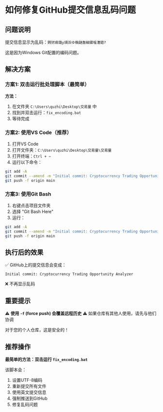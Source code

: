 # 如何修复GitHub提交信息乱码问题

## 问题说明

提交信息显示为乱码：`鍔犲瘑璐у竵浜ゆ槗鏈轰細鍒嗘瀽鍣?`

这是因为Windows Git配置的编码问题。

## 解决方案

### 方案1: 双击运行批处理脚本（最简单）

**方法：**
1. 在文件夹 `C:\Users\quzhi\Desktop\交易量` 中
2. 找到并双击运行：`fix_encoding.bat`
3. 等待完成

### 方案2: 使用VS Code（推荐）

1. 打开VS Code
2. 打开文件夹：`C:\Users\quzhi\Desktop\交易量\交易量`
3. 打开终端：`Ctrl + ~`
4. 运行以下命令：
```bash
git add -A
git commit --amend -m "Initial commit: Cryptocurrency Trading Opportunity Analyzer"
git push -f origin main
```

### 方案3: 使用Git Bash

1. 右键点击项目文件夹
2. 选择 "Git Bash Here"
3. 运行：
```bash
git add -A
git commit --amend -m "Initial commit: Cryptocurrency Trading Opportunity Analyzer"
git push -f origin main
```

## 执行后的效果

✅ GitHub上的提交信息会变成：
```
Initial commit: Cryptocurrency Trading Opportunity Analyzer
```

❌ 不再显示乱码

## 重要提示

⚠️ **使用 `-f` (force push) 会覆盖远程历史**
⚠️ 如果仓库有其他人使用，请先与他们协调

对于您的个人仓库，这是安全的！

## 推荐操作

**最简单的方法：双击运行 `fix_encoding.bat`**

该脚本会：
1. 设置UTF-8编码
2. 重新提交所有文件
3. 使用英文提交信息
4. 强制推送到GitHub
5. 修复乱码问题

